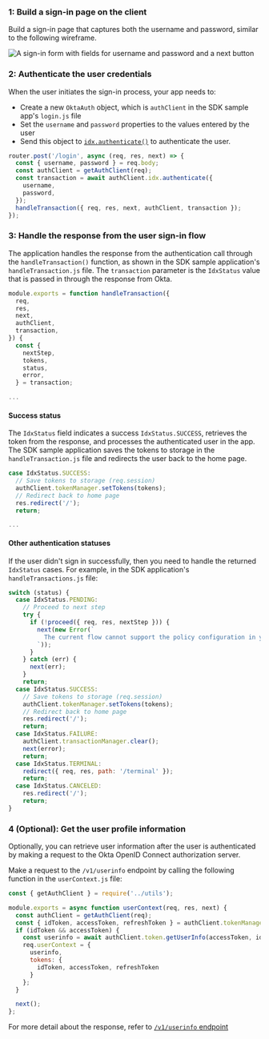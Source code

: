 ### 1: Build a sign-in page on the client

Build a sign-in page that captures both the username and password, similar to the following wireframe.

<div class="half wireframe-border">

![A sign-in form with fields for username and password and a next button](/img/wireframes/sign-in-form-username-password.png)

<!--

Source image: https://www.figma.com/file/YH5Zhzp66kGCglrXQUag2E/%F0%9F%93%8A-Updated-Diagrams-for-Dev-Docs?node-id=3398%3A36678&t=wzNwSZkdctajVush-1 sign-in-form-username-password
 -->

</div>

### 2: Authenticate the user credentials

When the user initiates the sign-in process, your app needs to:

* Create a new `OktaAuth` object, which is `authClient` in the SDK sample app's `login.js` file
* Set the `username` and `password` properties to the values entered by the user
* Send this object to [`idx.authenticate()`](https://github.com/okta/okta-auth-js/blob/master/docs/idx.md#idxauthenticate) to authenticate the user.

```JavaScript
router.post('/login', async (req, res, next) => {
  const { username, password } = req.body;
  const authClient = getAuthClient(req);
  const transaction = await authClient.idx.authenticate({
    username,
    password,
  });
  handleTransaction({ req, res, next, authClient, transaction });
});
```

### 3: Handle the response from the user sign-in flow

The application handles the response from the authentication call through the `handleTransaction()` function, as shown in the SDK sample application's `handleTransaction.js` file. The `transaction` parameter is the `IdxStatus` value that is passed in through the response from Okta.

```JavaScript
module.exports = function handleTransaction({
  req,
  res,
  next,
  authClient,
  transaction,
}) {
  const {
    nextStep,
    tokens,
    status,
    error,
  } = transaction;

...
```

#### Success status

The `IdxStatus` field indicates a success `IdxStatus.SUCCESS`, retrieves the token from the response, and processes the authenticated user in the app. The SDK sample application saves the tokens to storage in the `handleTransaction.js` file and redirects the user back to the home page.

```JavaScript
case IdxStatus.SUCCESS:
  // Save tokens to storage (req.session)
  authClient.tokenManager.setTokens(tokens);
  // Redirect back to home page
  res.redirect('/');
  return;

...

```

#### Other authentication statuses

If the user didn't sign in successfully, then you need to handle the returned `IdxStatus` cases. For example, in the SDK application's `handleTransactions.js` file:

```JavaScript
switch (status) {
  case IdxStatus.PENDING:
    // Proceed to next step
    try {
      if (!proceed({ req, res, nextStep })) {
        next(new Error(`
          The current flow cannot support the policy configuration in your org.
        `));
      }
    } catch (err) {
      next(err);
    }
    return;
  case IdxStatus.SUCCESS:
    // Save tokens to storage (req.session)
    authClient.tokenManager.setTokens(tokens);
    // Redirect back to home page
    res.redirect('/');
    return;
  case IdxStatus.FAILURE:
    authClient.transactionManager.clear();
    next(error);
    return;
  case IdxStatus.TERMINAL:
    redirect({ req, res, path: '/terminal' });
    return;
  case IdxStatus.CANCELED:
    res.redirect('/');
    return;
}

```

### 4 (Optional): Get the user profile information

Optionally, you can retrieve user information after the user is authenticated by making a request to the Okta OpenID Connect authorization server.

Make a request to the `/v1/userinfo` endpoint by calling the following function in the `userContext.js` file:

```javascript
const { getAuthClient } = require('../utils');

module.exports = async function userContext(req, res, next) {
  const authClient = getAuthClient(req);
  const { idToken, accessToken, refreshToken } = authClient.tokenManager.getTokensSync();
  if (idToken && accessToken) {
    const userinfo = await authClient.token.getUserInfo(accessToken, idToken);
    req.userContext = {
      userinfo,
      tokens: {
        idToken, accessToken, refreshToken
      }
    };
  }

  next();
};
```

 For more detail about the response, refer to [`/v1/userinfo` endpoint](/docs/reference/api/oidc/#userinfo)
